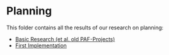 # Planning

This folder contains all the results of our research on planning:

* [Basic Research (et al. old PAF-Projects)](./basics.md)
* [First Implementation](./Implementation.md)
